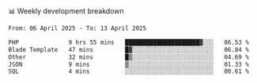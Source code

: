 📊 Weekly development breakdown
<!--START_SECTION:waka-->

```txt
From: 06 April 2025 - To: 13 April 2025

PHP              9 hrs 55 mins   █████████████████████▓░░░   86.53 %
Blade Template   47 mins         █▓░░░░░░░░░░░░░░░░░░░░░░░   06.84 %
Other            32 mins         █▒░░░░░░░░░░░░░░░░░░░░░░░   04.69 %
JSON             9 mins          ▒░░░░░░░░░░░░░░░░░░░░░░░░   01.33 %
SQL              4 mins          ░░░░░░░░░░░░░░░░░░░░░░░░░   00.61 %
```

<!--END_SECTION:waka-->

